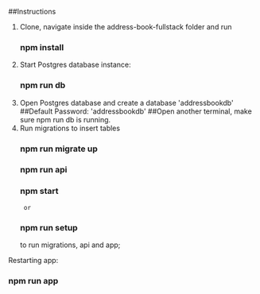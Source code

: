 ##Instructions
1. Clone, navigate inside the address-book-fullstack folder and run 
	### npm install
2. Start Postgres database instance:
	### npm run db
3. Open Postgres database and create a database 'addressbookdb'
##Default Password: 'addressbookdb'
##Open another terminal, make sure npm run db is running.
4. Run migrations to insert tables
	### npm run migrate up
	### npm run api
	### npm start
		or
	### npm run setup
	to run migrations, api and app;

Restarting app:
 ### npm run app